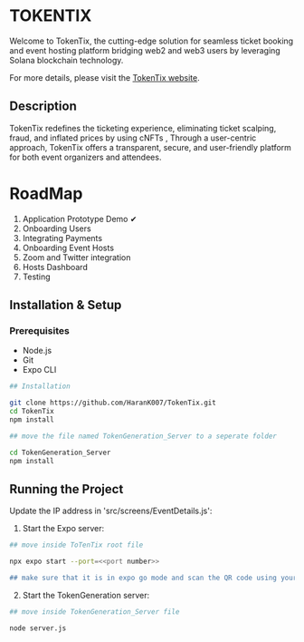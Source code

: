 # TOKENTIX

Welcome to TokenTix, the cutting-edge solution for seamless ticket booking and event hosting platform bridging web2 and web3 users by leveraging Solana blockchain technology.

For more details, please visit the [TokenTix website](https://c-hack-submission.vercel.app/).

## Description

TokenTix redefines the ticketing experience, eliminating ticket scalping, fraud, and inflated prices by using cNFTs , Through a user-centric approach, TokenTix offers a transparent, secure, and user-friendly platform for both event organizers and attendees.

# RoadMap
1. Application Prototype Demo &#10004;
2. Onboarding Users
3. Integrating Payments
4. Onboarding Event Hosts
5. Zoom and Twitter integration
6. Hosts Dashboard
7. Testing
   
## Installation & Setup

### Prerequisites

- Node.js
- Git
- Expo CLI


```bash
## Installation

git clone https://github.com/HaranK007/TokenTix.git
cd TokenTix
npm install
```

```bash
## move the file named TokenGeneration_Server to a seperate folder

cd TokenGeneration_Server
npm install
```

## Running the Project

Update the IP address in 'src/screens/EventDetails.js':

1. Start the Expo server:

```bash
## move inside ToTenTix root file

npx expo start --port=<<port number>>

## make sure that it is in expo go mode and scan the QR code using your expo go app
```
2. Start the TokenGeneration server:
   
```bash
## move inside TokenGeneration_Server file

node server.js

```
